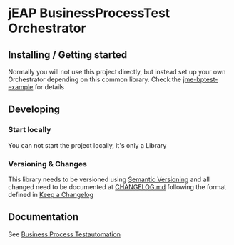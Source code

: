# jEAP BusinessProcessTest Orchestrator 

## Installing / Getting started

Normally you will not use this project directly, but instead set up your own Orchestrator depending on this common library. Check the [jme-bptest-example](https://bitbucket.bit.admin.ch/projects/BIT_JME/repos/jme-bptest-example/browse) for details

## Developing

### Start locally
You can not start the project locally, it's only a Library

### Versioning & Changes

This library needs to be versioned using [Semantic Versioning](http://semver.org/) and all changed need to be documented at [CHANGELOG.md](./CHANGELOG.md) following the format defined in [Keep a Changelog](http://keepachangelog.com/)

## Documentation
See [Business Process Testautomation](https://confluence.bit.admin.ch/display/BLUE/Business+Process+Testautomation)



